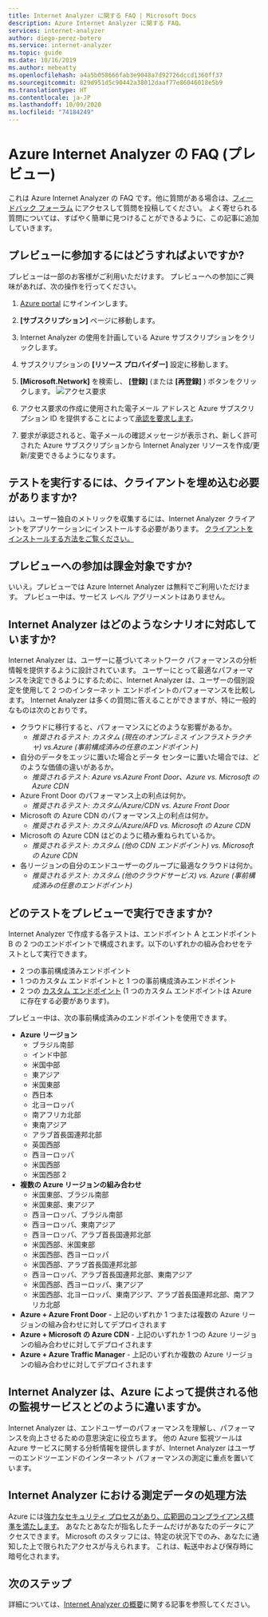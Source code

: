 ```yaml
---
title: Internet Analyzer に関する FAQ | Microsoft Docs
description: Azure Internet Analyzer に関する FAQ。
services: internet-analyzer
author: diego-perez-botero
ms.service: internet-analyzer
ms.topic: guide
ms.date: 10/16/2019
ms.author: mebeatty
ms.openlocfilehash: a4a5b058666fab3e9048a7d92726dccd1360ff37
ms.sourcegitcommit: 829d951d5c90442a38012daaf77e86046018e5b9
ms.translationtype: HT
ms.contentlocale: ja-JP
ms.lasthandoff: 10/09/2020
ms.locfileid: "74184249"
---
```

# <a name="azure-internet-analyzer-faq-preview"></a>Azure Internet Analyzer の FAQ (プレビュー)

これは Azure Internet Analyzer の FAQ です。他に質問がある場合は、[フィードバック フォーラム](https://aka.ms/internetAnalyzerFeedbackForum) にアクセスして質問を投稿してください。 よく寄せられる質問については、すばやく簡単に見つけることができるように、この記事に追加していきます。

## <a name="how-do-i-participate-in-the-preview"></a>プレビューに参加するにはどうすればよいですか?

プレビューは一部のお客様がご利用いただけます。 プレビューへの参加にご興味があれば、次の操作を行ってください。

1. [Azure portal](https://ms.portal.azure.com) にサインインします。
2. **[サブスクリプション]** ページに移動します。
3. Internet Analyzer の使用を計画している Azure サブスクリプションをクリックします。
4. サブスクリプションの **[リソース プロバイダー]** 設定に移動します。
5. **[Microsoft.Network]** を検索し、 **[登録]** (または **[再登録]** ) ボタンをクリックします。
![アクセス要求](./media/ia-faq/request-preview-access.png)

6. アクセス要求の作成に使用された電子メール アドレスと Azure サブスクリプション ID を提供することによって[承認を要求します](https://aka.ms/internetAnalyzerContact)。
7. 要求が承認されると、電子メールの確認メッセージが表示され、新しく許可された Azure サブスクリプションから Internet Analyzer リソースを作成/更新/変更できるようになります。

## <a name="do-i-need-to-embed-the-client-to-run-a-test"></a>テストを実行するには、クライアントを埋め込む必要がありますか?

はい。ユーザー独自のメトリックを収集するには、Internet Analyzer クライアントをアプリケーションにインストールする必要があります。 [クライアントをインストールする方法をご覧ください。](internet-analyzer-embed-client.md) 

## <a name="do-i-get-billed-for-participating-in-the-preview"></a>プレビューへの参加は課金対象ですか?
いいえ。プレビューでは Azure Internet Analyzer は無料でご利用いただけます。 プレビュー中は、サービス レベル アグリーメントはありません。

## <a name="what-scenarios-is-internet-analyzer-designed-to-address"></a>Internet Analyzer はどのようなシナリオに対応していますか?

Internet Analyzer は、ユーザーに基づいてネットワーク パフォーマンスの分析情報を提供するように設計されています。 ユーザーにとって最適なパフォーマンスを決定できるようにするために、Internet Analyzer は、ユーザーの個別設定を使用して 2 つのインターネット エンドポイントのパフォーマンスを比較します。 Internet Analyzer は多くの質問に答えることができますが、特に一般的なものは次のとおりです。

* クラウドに移行すると、パフォーマンスにどのような影響があるか。 
    * *推奨されるテスト: カスタム (現在のオンプレミス インフラストラクチャ) vs.Azure (事前構成済みの任意のエンドポイント)*
* 自分のデータをエッジに置いた場合とデータ センターに置いた場合では、どのような価値の違いがあるか。 
    *  *推奨されるテスト: Azure vs.Azure Front Door、Azure vs. Microsoft の Azure CDN*
* Azure Front Door のパフォーマンス上の利点は何か。
    *  *推奨されるテスト: カスタム/Azure/CDN vs. Azure Front Door*
* Microsoft の Azure CDN のパフォーマンス上の利点は何か。 
    *  *推奨されるテスト: カスタム/Azure/AFD vs. Microsoft の Azure CDN*
* Microsoft の Azure CDN はどのように積み重ねられているか。 
    *  *推奨されるテスト: カスタム (他の CDN エンドポイント) vs. Microsoft の Azure CDN*
* 各リージョンの自分のエンドユーザーのグループに最適なクラウドは何か。 
    *  *推奨されるテスト: カスタム (他のクラウドサービス) vs. Azure (事前構成済みの任意のエンドポイント)*

## <a name="which-tests-can-i-run-in-preview"></a>どのテストをプレビューで実行できますか?

Internet Analyzer で作成する各テストは、エンドポイント A とエンドポイント B の 2 つのエンドポイントで構成されます。以下のいずれかの組み合わせをテストとして実行できます。  
* 2 つの事前構成済みエンドポイント
* 1 つのカスタム エンドポイントと 1 つの事前構成済みエンドポイント
* 2 つの [カスタム エンドポイント](internet-analyzer-custom-endpoint.md) (1 つのカスタム エンドポイントは Azure に存在する必要があります)。

プレビュー中は、次の事前構成済みのエンドポイントを使用できます。
* **Azure リージョン**
    * ブラジル南部
    * インド中部
    * 米国中部
    * 東アジア
    * 米国東部
    * 西日本
    * 北ヨーロッパ
    * 南アフリカ北部
    * 東南アジア
    * アラブ首長国連邦北部
    * 英国西部  
    * 西ヨーロッパ
    * 米国西部
    * 米国西部 2
* **複数の Azure リージョンの組み合わせ**
    * 米国東部、ブラジル南部
    * 米国東部、東アジア
    * 西ヨーロッパ、ブラジル南部
    * 西ヨーロッパ、東南アジア
    * 西ヨーロッパ、アラブ首長国連邦北部
    * 米国西部、米国東部
    * 米国西部、西ヨーロッパ
    * 米国西部、アラブ首長国連邦北部
    * 西ヨーロッパ、アラブ首長国連邦北部、東南アジア
    * 米国西部、西ヨーロッパ、東アジア
    * 米国西部、北ヨーロッパ、東南アジア、アラブ首長国連邦北部、南アフリカ北部 
* **Azure + Azure Front Door** - 上記のいずれか 1 つまたは複数の Azure リージョンの組み合わせに対してデプロイされます
* **Azure + Microsoft の Azure CDN** - 上記のいずれか 1 つの Azure リージョンの組み合わせに対してデプロイされます
* **Azure + Azure Traffic Manager** - 上記のいずれか複数の Azure リージョンの組み合わせに対してデプロイされます

## <a name="how-is-internet-analyzer-different-from-other-monitoring-services-provided-by-azure"></a>Internet Analyzer は、Azure によって提供される他の監視サービスとどのように違いますか。

Internet Analyzer は、エンドユーザーのパフォーマンスを理解し、パフォーマンスを向上させるための意思決定に役立ちます。 他の Azure 監視ツールは Azure サービスに関する分析情報を提供しますが、Internet Analyzer はユーザーのエンドツーエンドのインターネット パフォーマンスの測定に重点を置いています。

## <a name="how-is-measurement-data-handled-by-internet-analyzer"></a>Internet Analyzer における測定データの処理方法

Azure には[強力なセキュリティ プロセスがあり、広範囲のコンプライアンス標準を満たします](https://azure.microsoft.com/support/trust-center/)。 あなたとあなたが指名したチームだけがあなたのデータにアクセスできます。 Microsoft のスタッフには、特定の状況下でのみ、あなたに通知した上で限られたアクセスが与えられます。 これは、転送中および保存時に暗号化されます。

## <a name="next-steps"></a>次のステップ

詳細については、[Internet Analyzer の概要](internet-analyzer-overview.md)に関する記事を参照してください。
